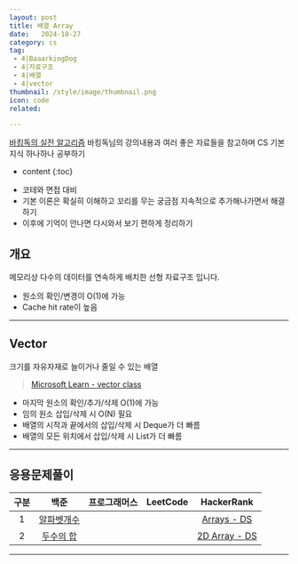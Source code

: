 ```yaml
---
layout: post
title: 배열 Array
date:   2024-10-27
category: cs
tag:
 - 4|BaaarkingDog
 - 4|자료구조
 - 4|배열
 - 4|vector
thumbnail: /style/image/thumbnail.png
icon: code
related: 

---
```


[바킹독의 실전 알고리즘](https://blog.encrypted.gg/927)  바킹독님의 강의내용과 여러 좋은 자료들을 참고하며 CS 기본지식 하나하나 공부하기

* content
{:toc}

- 코테와 면접 대비
- 기본 이론은 확실히 이해하고 꼬리를 무는 궁금점 지속적으로 추가해나가면서 해결하기  
- 이후에 기억이 안나면 다시와서 보기 편하게 정리하기  

## 개요

메모리상 다수의 데이터를 연속하게 배치한 선형 자료구조 입니다.  
- 원소의 확인/변경이 O(1)에 가능
- Cache hit rate이 높음

***

## Vector

크기를 자유자재로 늘이거나 줄일 수 있는 배열

> [Microsoft Learn - vector class](https://learn.microsoft.com/ko-kr/cpp/standard-library/vector-class?view=msvc-170#members)  

- 마지막 원소의 확인/추가/삭제 O(1)에 가능  
- 임의 원소 삽입/삭제 시 O(N) 필요  
- 배열의 시작과 끝에서의 삽입/삭제 시 Deque가 더 빠름  
- 배열의 모든 위치에서 삽입/삭제 시 List가 더 빠름

***

## 응용문제풀이

|구분|백준|프로그래머스|LeetCode|HackerRank|
|:---:|:---:|:---:|:---:|:---:|
|1|[알파벳개수](https://www.acmicpc.net/problem/10808)|||[Arrays - DS](https://www.hackerrank.com/challenges/arrays-ds/problem?isFullScreen=true)|
|2|[두수의 합](https://www.acmicpc.net/problem/3273)|||[2D Array - DS](https://www.hackerrank.com/challenges/2d-array/problem?isFullScreen=true)|

***
